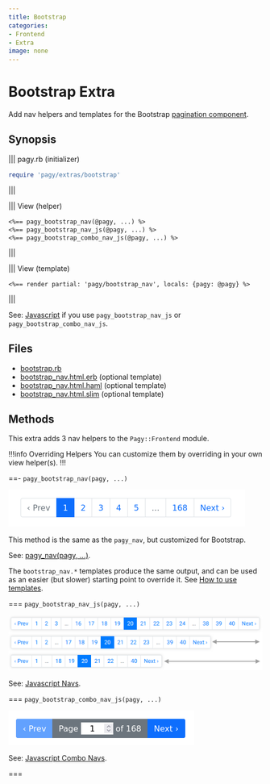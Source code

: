 ```yaml
---
title: Bootstrap
categories:
- Frontend
- Extra
image: none
---
```


# Bootstrap Extra

Add nav helpers and templates for the Bootstrap [pagination component](https://getbootstrap.com/docs/4.1/components/pagination).

## Synopsis

||| pagy.rb (initializer)
```ruby
require 'pagy/extras/bootstrap'
```
|||

||| View (helper)
```erb
<%== pagy_bootstrap_nav(@pagy, ...) %>
<%== pagy_bootstrap_nav_js(@pagy, ...) %>
<%== pagy_bootstrap_combo_nav_js(@pagy, ...) %>
```
|||

||| View (template)
```erb
<%== render partial: 'pagy/bootstrap_nav', locals: {pagy: @pagy} %>
```
|||

See: [Javascript](/docs/api/javascript.md) if you use `pagy_bootstrap_nav_js` or `pagy_bootstrap_combo_nav_js`.

## Files

- [bootstrap.rb](https://github.com/ddnexus/pagy/blob/master/lib/pagy/extras/bootstrap.rb)
- [bootstrap_nav.html.erb](https://github.com/ddnexus/pagy/blob/master/lib/templates/bootstrap_nav.html.erb) (optional template)
- [bootstrap_nav.html.haml](https://github.com/ddnexus/pagy/blob/master/lib/templates/bootstrap_nav.html.haml) (optional template)
- [bootstrap_nav.html.slim](https://github.com/ddnexus/pagy/blob/master/lib/templates/bootstrap_nav.html.slim) (optional template)

## Methods

This extra adds 3 nav helpers to the `Pagy::Frontend` module. 

!!!info Overriding Helpers
You can customize them by overriding in your own view helper(s).
!!!

==- `pagy_bootstrap_nav(pagy, ...)`

![pagy_bootstrap_nav](/docs/assets/images/bootstrap_nav.png)

This method is the same as the `pagy_nav`, but customized for Bootstrap.

See: [pagy_nav(pagy, ...)](/docs/api/frontend.md#pagy-nav-pagy).

The `bootstrap_nav.*` templates produce the same output, and can be used as an easier (but slower) starting point to override it. See [How to use templates](/docs/how-to.md#use-templates).

=== `pagy_bootstrap_nav_js(pagy, ...)`

![bootstrap_nav_js: It is responsive.](/docs/assets/images/bootstrap_nav_js.png)

See: [Javascript Navs](/docs/api/javascript/navs.md).

=== `pagy_bootstrap_combo_nav_js(pagy, ...)`

![bootstrap_combo_nav_js](/docs/assets/images/bootstrap_combo_nav_js.png)

See: [Javascript Combo Navs](/docs/api/javascript/combo-navs.md).

===
